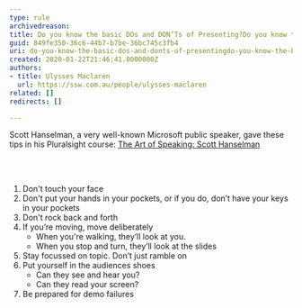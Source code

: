 ```yaml
---
type: rule
archivedreason: 
title: Do you know the basic DOs and DON’Ts of Presenting?Do you know the basic Dos and Don’ts of presenting?
guid: 849fe350-36c6-44b7-b7be-36bc745c3fb4
uri: do-you-know-the-basic-dos-and-donts-of-presentingdo-you-know-the-basic-dos-and-donts-of-presenting
created: 2020-01-22T21:46:41.0000000Z
authors:
- title: Ulysses Maclaren
  url: https://ssw.com.au/people/ulysses-maclaren
related: []
redirects: []

---
```



<p>Scott Hanselman, a very well-known Microsoft public speaker, gave these tips in his Pluralsight course&#58; <a href="https&#58;//www.pluralsight.com/courses/hanselman-speaking">The Art of Speaking&#58; Scott Hanselman</a></p>
<br><excerpt class='endintro'></excerpt><br>
<ol><li>​Don't touch your face</li><li>Don't put your hands in your pockets, or if you do, don’t have your keys in your pockets</li><li>Don't rock back and forth</li><li>If you’re moving, move deliberately
<ul><li>When you're walking, they’ll look at you.&#160;</li><li>When you stop and turn, they’ll look at the slides​<br></li></ul></li><li>Stay focussed on topic. Don’t just ramble on</li><li>Put yourself in the audiences shoes
<ul><li>Can they see and hear you?</li><li>Can they read your screen?</li></ul></li><li>Be prepared for demo failures​<br></li></ol>


